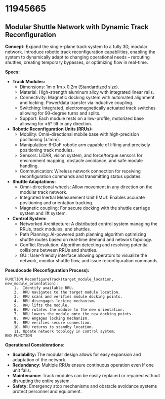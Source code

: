 # 11945665

## Modular Shuttle Network with Dynamic Track Reconfiguration

**Concept:** Expand the single-plane track system to a fully 3D, modular network. Introduce robotic track reconfiguration capabilities, enabling the system to dynamically adapt to changing operational needs – rerouting shuttles, creating temporary bypasses, or optimizing flow in real-time.

**Specs:**

*   **Track Modules:**
    *   Dimensions: 1m x 1m x 0.2m (Standardized size).
    *   Material: High-strength aluminum alloy with integrated linear rails.
    *   Connectivity: Magnetic docking system with automated alignment and locking. Power/data transfer via inductive coupling.
    *   Switching: Integrated, electromagnetically actuated track switches allowing for 90-degree turns and splits.
    *   Support: Each module rests on a low-profile, motorized base allowing for ±5° tilt in any direction.
*   **Robotic Reconfiguration Units (RRUs):**
    *   Mobility: Omni-directional mobile base with high-precision positioning (±1mm).
    *   Manipulation: 6-DoF robotic arm capable of lifting and precisely positioning track modules.
    *   Sensors: LiDAR, vision system, and force/torque sensors for environment mapping, obstacle avoidance, and safe module handling.
    *   Communication: Wireless network connection for receiving reconfiguration commands and transmitting status updates.
*   **Shuttle Adaptations:**
    *   Omni-directional wheels: Allow movement in any direction on the modular track network.
    *   Integrated Inertial Measurement Unit (IMU): Enables accurate positioning and orientation tracking.
    *   Magnetic coupling: For secure docking with the shuttle carriage system and lift system.
*   **Control System:**
    *   Networked Architecture: A distributed control system managing the RRUs, track modules, and shuttles.
    *   Path Planning: AI-powered path planning algorithm optimizing shuttle routes based on real-time demand and network topology.
    *   Conflict Resolution: Algorithm detecting and resolving potential collisions between RRUs and shuttles.
    *   GUI: User-friendly interface allowing operators to visualize the network, monitor shuttle flow, and issue reconfiguration commands.

**Pseudocode (Reconfiguration Process):**

```
FUNCTION ReconfigureTrack(target_module_location, new_module_orientation):
    1.  Identify available RRU.
    2.  RRU navigates to the target module location.
    3.  RRU scans and verifies module docking points.
    4.  RRU disengages locking mechanism.
    5.  RRU lifts the module.
    6.  RRU rotates the module to the new orientation.
    7.  RRU lowers the module onto the new docking points.
    8.  RRU engages locking mechanism.
    9.  RRU verifies secure connection.
    10. RRU returns to standby location.
    11. Update network topology in control system.
END FUNCTION
```

**Operational Considerations:**

*   **Scalability:** The modular design allows for easy expansion and adaptation of the network.
*   **Redundancy:** Multiple RRUs ensure continuous operation even if one unit fails.
*   **Maintenance:** Track modules can be easily replaced or repaired without disrupting the entire system.
*   **Safety:** Emergency stop mechanisms and obstacle avoidance systems protect personnel and equipment.